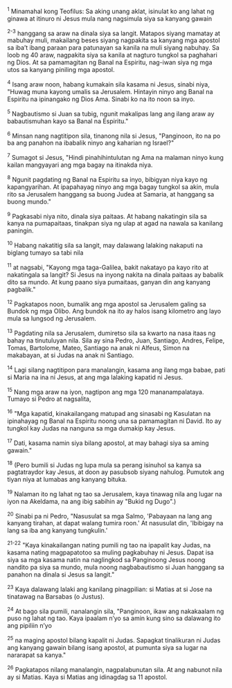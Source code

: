 <sup>1</sup>
Minamahal kong Teofilus: Sa aking unang aklat, isinulat ko ang lahat ng ginawa at itinuro ni Jesus mula nang nagsimula siya sa kanyang gawain

<sup>2-3</sup>
hanggang sa araw na dinala siya sa langit. Matapos siyang mamatay at mabuhay muli, makailang beses siyang nagpakita sa kanyang mga apostol sa ibaʼt ibang paraan para patunayan sa kanila na muli siyang nabuhay. Sa loob ng 40 araw, nagpakita siya sa kanila at nagturo tungkol sa paghahari ng Dios. At sa pamamagitan ng Banal na Espiritu, nag-iwan siya ng mga utos sa kanyang piniling mga apostol. 

<sup>4</sup>
Isang araw noon, habang kumakain sila kasama ni Jesus, sinabi niya, "Huwag muna kayong umalis sa Jerusalem. Hintayin ninyo ang Banal na Espiritu na ipinangako ng Dios Ama. Sinabi ko na ito noon sa inyo. 

<sup>5</sup>
Nagbautismo si Juan sa tubig, ngunit makalipas lang ang ilang araw ay babautismuhan kayo sa Banal na Espiritu." 

<sup>6</sup>
Minsan nang nagtitipon sila, tinanong nila si Jesus, "Panginoon, ito na po ba ang panahon na ibabalik ninyo ang kaharian ng Israel?" 

<sup>7</sup>
Sumagot si Jesus, "Hindi pinahihintulutan ng Ama na malaman ninyo kung kailan mangyayari ang mga bagay na itinakda niya. 

<sup>8</sup>
Ngunit pagdating ng Banal na Espiritu sa inyo, bibigyan niya kayo ng kapangyarihan. At ipapahayag ninyo ang mga bagay tungkol sa akin, mula rito sa Jerusalem hanggang sa buong Judea at Samaria, at hanggang sa buong mundo." 

<sup>9</sup>
Pagkasabi niya nito, dinala siya paitaas. At habang nakatingin sila sa kanya na pumapaitaas, tinakpan siya ng ulap at agad na nawala sa kanilang paningin. 

<sup>10</sup>
Habang nakatitig sila sa langit, may dalawang lalaking nakaputi na biglang tumayo sa tabi nila 

<sup>11</sup>
at nagsabi, "Kayong mga taga-Galilea, bakit nakatayo pa kayo rito at nakatingala sa langit? Si Jesus na inyong nakita na dinala paitaas ay babalik dito sa mundo. At kung paano siya pumaitaas, ganyan din ang kanyang pagbalik." 

<sup>12</sup>
Pagkatapos noon, bumalik ang mga apostol sa Jerusalem galing sa Bundok ng mga Olibo. Ang bundok na ito ay halos isang kilometro ang layo mula sa lungsod ng Jerusalem. 

<sup>13</sup>
Pagdating nila sa Jerusalem, dumiretso sila sa kwarto na nasa itaas ng bahay na tinutuluyan nila. Sila ay sina Pedro, Juan, Santiago, Andres, Felipe, Tomas, Bartolome, Mateo, Santiago na anak ni Alfeus, Simon na makabayan, at si Judas na anak ni Santiago. 

<sup>14</sup>
Lagi silang nagtitipon para manalangin, kasama ang ilang mga babae, pati si Maria na ina ni Jesus, at ang mga lalaking kapatid ni Jesus. 

<sup>15</sup>
Nang mga araw na iyon, nagtipon ang mga 120 mananampalataya. Tumayo si Pedro at nagsalita, 

<sup>16</sup>
"Mga kapatid, kinakailangang matupad ang sinasabi ng Kasulatan na ipinahayag ng Banal na Espiritu noong una sa pamamagitan ni David. Ito ay tungkol kay Judas na nanguna sa mga dumakip kay Jesus. 

<sup>17</sup>
Dati, kasama namin siya bilang apostol, at may bahagi siya sa aming gawain." 

<sup>18</sup>
(Pero bumili si Judas ng lupa mula sa perang isinuhol sa kanya sa pagtatraydor kay Jesus, at doon ay pasubsob siyang nahulog. Pumutok ang tiyan niya at lumabas ang kanyang bituka. 

<sup>19</sup>
Nalaman ito ng lahat ng tao sa Jerusalem, kaya tinawag nila ang lugar na iyon na Akeldama, na ang ibig sabihin ay "Bukid ng Dugo".) 

<sup>20</sup>
Sinabi pa ni Pedro, "Nasusulat sa mga Salmo, 'Pabayaan na lang ang kanyang tirahan, at dapat walang tumira roon.' At nasusulat din, 'Ibibigay na lang sa iba ang kanyang tungkulin.'

<sup>21-22</sup>
"Kaya kinakailangan nating pumili ng tao na ipapalit kay Judas, na kasama nating magpapatotoo sa muling pagkabuhay ni Jesus. Dapat isa siya sa mga kasama natin na naglingkod sa Panginoong Jesus noong nandito pa siya sa mundo, mula noong nagbabautismo si Juan hanggang sa panahon na dinala si Jesus sa langit." 

<sup>23</sup>
Kaya dalawang lalaki ang kanilang pinagpilian: si Matias at si Jose na tinatawag na Barsabas (o Justus). 

<sup>24</sup>
At bago sila pumili, nanalangin sila, "Panginoon, ikaw ang nakakaalam ng puso ng lahat ng tao. Kaya ipaalam nʼyo sa amin kung sino sa dalawang ito ang pipiliin nʼyo 

<sup>25</sup>
na maging apostol bilang kapalit ni Judas. Sapagkat tinalikuran ni Judas ang kanyang gawain bilang isang apostol, at pumunta siya sa lugar na nararapat sa kanya." 

<sup>26</sup>
Pagkatapos nilang manalangin, nagpalabunutan sila. At ang nabunot nila ay si Matias. Kaya si Matias ang idinagdag sa 11 apostol.